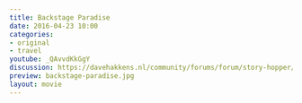 ```yaml
---
title: Backstage Paradise
date: 2016-04-23 10:00
categories:
- original
- travel
youtube: _QAvvdKkGgY
discussion: https://davehakkens.nl/community/forums/forum/story-hopper/discuss/
preview: backstage-paradise.jpg
layout: movie
---
```

